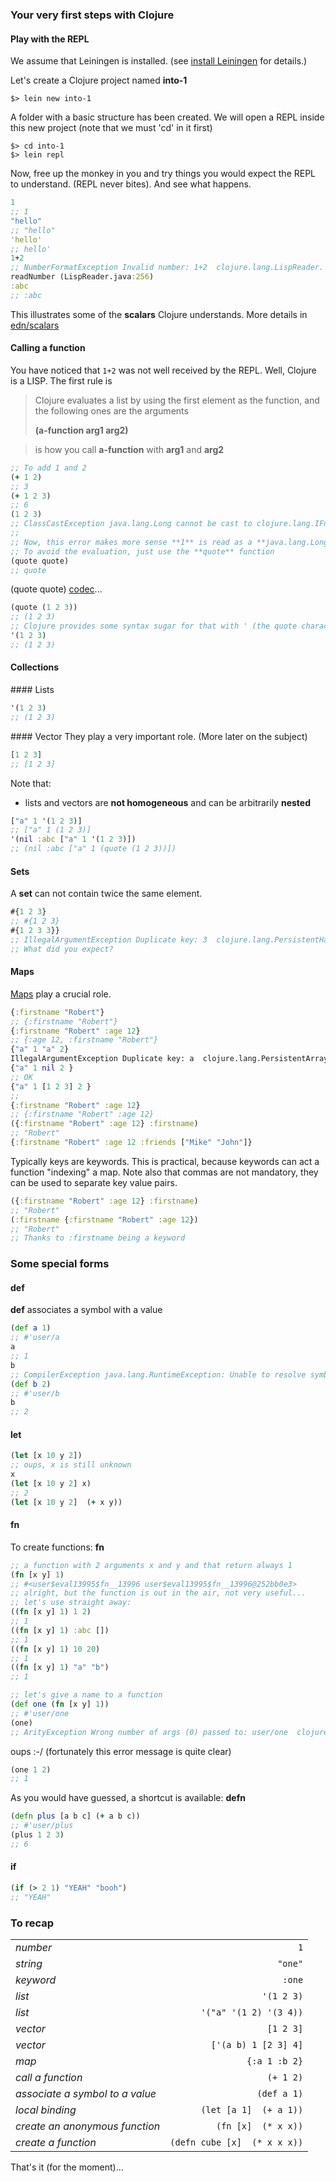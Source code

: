 
### Your very first steps with Clojure

#### Play with the REPL
We assume that Leiningen is installed.
(see [install Leiningen](https://github.com/into-clojure/in-8hours/blob/master/rbf-leiningen/notes.md) for details.)

Let's create a Clojure project named **into-1**
```Shell
$> lein new into-1
```
A folder with a basic structure has been created.
We will open a REPL inside this new project (note that we must 'cd' in it first)
```Shell
$> cd into-1 
$> lein repl

```
Now, free up the monkey in you and try things you would expect the REPL to understand. (REPL never bites).
And see what happens.

```clojure
1
;; 1
"hello"
;; "hello"
'hello'
;; hello'
1+2
;; NumberFormatException Invalid number: 1+2  clojure.lang.LispReader.
readNumber (LispReader.java:256)
:abc
;; :abc
```

This illustrates some of the **scalars** Clojure understands. More details in
[edn/scalars](https://github.com/into-clojure/in-8hours/blob/master/rbf-edn-forms/edn.md#scalars)

#### Calling a function

You have noticed that ```1+2``` was not well received by the REPL.
Well, Clojure is a LISP. The first rule is 
> Clojure evaluates a list by using the first element as the function, and the following ones are the arguments
> 
> **(a-function arg1 arg2)**
>

> is how you call **a-function** with **arg1** and **arg2**

```Clojure
;; To add 1 and 2
(+ 1 2)
;; 3
(+ 1 2 3)
;; 6
(1 2 3)
;; ClassCastException java.lang.Long cannot be cast to clojure.lang.IFn  user/eval783 (NO_SOURCE_FILE:1)
;;
;; Now, this error makes more sense **1** is read as a **java.lang.Long** and cannot be cast as a function **clojure.lang.IFn**
;; To avoid the evaluation, just use the **quote** function
(quote quote)
;; quote
```
(quote quote) [codec](https://www.youtube.com/watch?v=w-T73n94-S4)...
```Clojure
(quote (1 2 3))
;; (1 2 3)
;; Clojure provides some syntax sugar for that with ' (the quote character)
'(1 2 3)
;; (1 2 3)
```

#### Collections

#### Lists
```Clojure
'(1 2 3)
;; (1 2 3)
```

#### Vector
They play a very important role. (More later on the subject)
```Clojure
[1 2 3]
;; [1 2 3]
```
Note that:
* lists and vectors are **not homogeneous** and can be arbitrarily **nested**
```CLojure
["a" 1 '(1 2 3)]
;; ["a" 1 (1 2 3)]
'(nil :abc ["a" 1 '(1 2 3)])
;; (nil :abc ["a" 1 (quote (1 2 3))])
```

#### Sets
A **set** can not contain twice the same element.
```Clojure
#{1 2 3}
;; #{1 2 3}
#{1 2 3 3}}
;; IllegalArgumentException Duplicate key: 3  clojure.lang.PersistentHashSet.createWithCheck (PersistentHashSet.java:68)
;; What did you expect?
```

#### Maps

[Maps](http://en.wikipedia.org/wiki/Hash_table) play a crucial role.

```Clojure
{:firstname "Robert"}
;; {:firstname "Robert"}
{:firstname "Robert" :age 12}
;; {:age 12, :firstname "Robert"}
{"a" 1 "a" 2}
IllegalArgumentException Duplicate key: a  clojure.lang.PersistentArrayMap.createWithCheck (PersistentArrayMap.java:70)
{"a" 1 nil 2 }
;; OK
{"a" 1 [1 2 3] 2 }
;; 
{:firstname "Robert" :age 12}
;; {:firstname "Robert" :age 12}
({:firstname "Robert" :age 12} :firstname)
;; "Robert"
{:firstname "Robert" :age 12 :friends ["Mike" "John"]}
```
Typically keys are keywords. 
This is practical, because keywords can act a function "indexing" a map.
Note also that commas are not mandatory, they can be used to separate key value pairs.
```Clojure
({:firstname "Robert" :age 12} :firstname)
;; "Robert"
(:firstname {:firstname "Robert" :age 12})
;; "Robert"
;; Thanks to :firstname being a keyword
```

### Some special forms
#### def

**def** associates a symbol with a value

```Clojure
(def a 1)
;; #'user/a
a
;; 1
b
;; CompilerException java.lang.RuntimeException: Unable to resolve symbol: b in this context, compiling:(NO_SOURCE_PATH:0:0) 
(def b 2)
;; #'user/b
b
;; 2
```

#### let
```Clojure
(let [x 10 y 2]) 
;; oups, x is still unknown
x
(let [x 10 y 2] x)
;; 2 
(let [x 10 y 2]  (+ x y))
```

#### fn
To create functions: **fn** 
```Clojure
;; a function with 2 arguments x and y and that return always 1
(fn [x y] 1)
;; #<user$eval13995$fn__13996 user$eval13995$fn__13996@252bb0e3>
;; alright, but the function is out in the air, not very useful...
;; let's use straight away:
((fn [x y] 1) 1 2)
;; 1
((fn [x y] 1) :abc [])
;; 1
((fn [x y] 1) 10 20)
;; 1
((fn [x y] 1) "a" "b")
;; 1

;; let's give a name to a function
(def one (fn [x y] 1))
;; #'user/one
(one)
;; ArityException Wrong number of args (0) passed to: user/one  clojure.lang.AFn.throwArity (AFn.java:429)
```
oups :-/ (fortunately this error message is quite clear)
```Clojure
(one 1 2)
;; 1
```

As you would have guessed, a shortcut is available: **defn**
```Clojure
(defn plus [a b c] (+ a b c))
;; #'user/plus
(plus 1 2 3)
;; 6
```

#### if
```clojure
(if (> 2 1) "YEAH" "booh")
;; "YEAH"
```

### To recap

| 					 				|            				|
| ------------------ 				| -------------------------:|
| *number*    		 				| ```1``` 						|
| *string*			 				| ```"one"``` 					|
| *keyword* 		 				| ```:one```  					|
| *list* 			 				| ```'(1 2 3)```      			|
| *list* 			 				| ```'("a" '(1 2) '(3 4))``` 		|
| *vector* 			 				| ```[1 2 3]```  					|
| *vector* 			 				| ```['(a b) 1 [2 3] 4]```		|
| *map* 			 				| ```{:a 1 :b 2}```				|
| *call a function*  				| ```(+ 1 2)```					|
| *associate a symbol to a value*  	| ```(def a 1)```					|
| *local binding*  					| ```(let [a 1]  (+ a 1))```   	|
| *create an anonymous function*    | ```(fn [x]  (* x x))```			|
| *create a function*				| ```(defn cube [x]  (* x x x))```	|


That's it (for the moment)...

